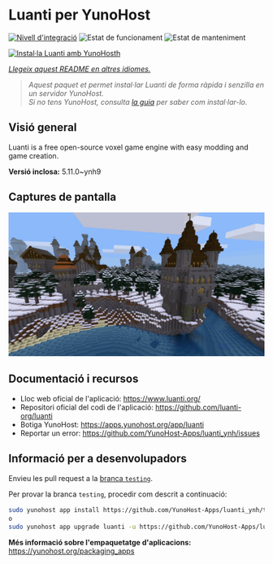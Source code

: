 <!--
N.B.: Aquest README ha estat generat automàticament per <https://github.com/YunoHost/apps/tree/master/tools/readme_generator>
NO s'ha de modificar manualment.
-->

# Luanti per YunoHost

[![Nivell d'integració](https://apps.yunohost.org/badge/integration/luanti)](https://ci-apps.yunohost.org/ci/apps/luanti/)
![Estat de funcionament](https://apps.yunohost.org/badge/state/luanti)
![Estat de manteniment](https://apps.yunohost.org/badge/maintained/luanti)

[![Instal·la Luanti amb YunoHosth](https://install-app.yunohost.org/install-with-yunohost.svg)](https://install-app.yunohost.org/?app=luanti)

*[Llegeix aquest README en altres idiomes.](./ALL_README.md)*

> *Aquest paquet et permet instal·lar Luanti de forma ràpida i senzilla en un servidor YunoHost.*  
> *Si no tens YunoHost, consulta [la guia](https://yunohost.org/install) per saber com instal·lar-lo.*

## Visió general

Luanti is a free open-source voxel game engine with easy modding and game creation.


**Versió inclosa:** 5.11.0~ynh9

## Captures de pantalla

![Captures de pantalla de Luanti](./doc/screenshots/screenshot.jpg)

## Documentació i recursos

- Lloc web oficial de l'aplicació: <https://www.luanti.org/>
- Repositori oficial del codi de l'aplicació: <https://github.com/luanti-org/luanti>
- Botiga YunoHost: <https://apps.yunohost.org/app/luanti>
- Reportar un error: <https://github.com/YunoHost-Apps/luanti_ynh/issues>

## Informació per a desenvolupadors

Envieu les pull request a la [branca `testing`](https://github.com/YunoHost-Apps/luanti_ynh/tree/testing).

Per provar la branca `testing`, procedir com descrit a continuació:

```bash
sudo yunohost app install https://github.com/YunoHost-Apps/luanti_ynh/tree/testing --debug
o
sudo yunohost app upgrade luanti -u https://github.com/YunoHost-Apps/luanti_ynh/tree/testing --debug
```

**Més informació sobre l'empaquetatge d'aplicacions:** <https://yunohost.org/packaging_apps>
